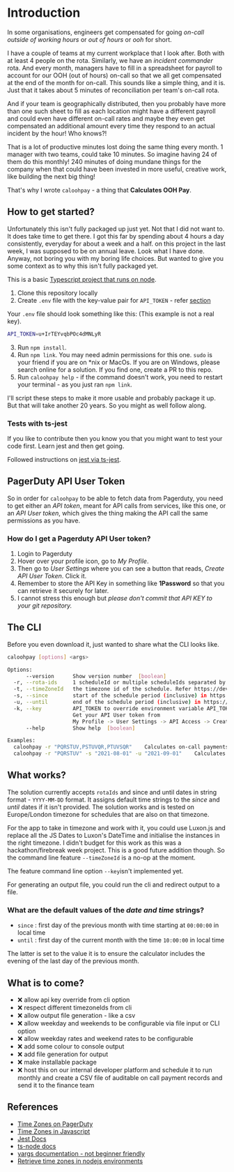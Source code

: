 # Introduction

In some organisations, engineers get compensated for going *on-call outside of working hours* or *out of hours* or *ooh* for short.

I have a couple of teams at my current workplace that I look after. Both with at least 4 people on the rota. Similarly, we have an *incident commander* rota. And every month, managers have to fill in a spreadsheet for payroll to account for our OOH (out of hours) on-call so that we all get compensated at the end of the month for on-call. This sounds like a simple thing, and it is. Just that it takes about 5 minutes of reconciliation per team's on-call rota.

And if your team is geographically distributed, then you probably have more than one such sheet to fill as each location might have a different payroll and could even have different on-call rates and maybe they even get compensated an additional amount every time they respond to an actual incident by the hour! Who knows?!

That is a lot of productive minutes lost doing the same thing every month. 1 manager with two teams, could take 10 minutes. So imagine having 24 of them do this monthly! 240 minutes of doing mundane things for the company when that could have been invested in more useful, creative work, like building the next big thing!

That's why I wrote `caloohpay` - a thing that **Calculates OOH Pay**.

## How to get started?

Unfortunately this isn't fully packaged up just yet. Not that I did not want to. It does take time to get there. I got this far by spending about 4 hours a day consistently, everyday for about a week and a half. on this project in the last week, I was supposed to be on annual leave. Look what I have done. Anyway, not boring you with my boring life choices. But wanted to give you some context as to why this isn't fully packaged yet.

This is a basic [Typescript project that runs on node](https://nodejs.org/en/learn/getting-started/nodejs-with-typescript).

1. Clone this repository locally
2. Create `.env` file with the key-value pair for `API_TOKEN` - refer [section](#how-do-i-get-a-pagerduty-api-user-token)

Your `.env` file should look something like this: (This example is not a real key).

```sh
API_TOKEN=u+IrTEYvqbPOc4dMNLyR
```

3. Run `npm install`.
4. Run `npm link`. You may need admin permissions for this one. `sudo` is your friend if you are on *nix or MacOs. If you are on Windows, please search online for a solution. If you find one, create a PR to this repo.
5. Run `caloohpay help` - if the command doesn't work, you need to restart your terminal - as you just ran `npm link`.

I'll script these steps to make it more usable and probably package it up. But that will take another 20 years. So you might as well follow along.

### Tests with ts-jest

If you like to contribute then you know you that you might want to test your code first. Learn jest and then get going.

Followed instructions on [jest via ts-jest](https://jestjs.io/docs/getting-started#via-ts-jest).

## PagerDuty API User Token

So in order for `caloohpay` to be able to fetch data from Pagerduty, you need to get either an *API token*, meant for API calls from services, like this one, or an *API User token*, which gives the thing making the API call the same permissions as you have.

### How do I get a Pagerduty API User token?

1. Login to Pagerduty
2. Hover over your profile icon, go to *My Profile*.
3. Then go to *User Settings* where you can see a button that reads, *Create API User Token*. Click it.
4. Remember to store the API Key in something like **1Password** so that you can retrieve it securely for later. 
5. I cannot stress this enough but *please don't commit that API KEY to your git repository.*

## The CLI

Before you even download it, just wanted to share what the CLI looks like. 
```sh
caloohpay [options] <args>

Options:
      --version      Show version number  [boolean]
  -r, --rota-ids     1 scheduleId or multiple scheduleIds separated by comma  [string] [required]
  -t, --timeZoneId   the timezone id of the schedule. Refer https://developer.pagerduty.com/docs/1afe25e9c94cb-types#time-zone for details.  [string]
  -s, --since        start of the schedule period (inclusive) in https://en.wikipedia.org/wiki/ISO_8601 format  [string]
  -u, --until        end of the schedule period (inclusive) in https://en.wikipedia.org/wiki/ISO_8601 format  [string]
  -k, --key          API_TOKEN to override environment variable API_TOKEN.
                     Get your API User token from
                     My Profile -> User Settings -> API Access -> Create New API User Token  [string]
      --help         Show help  [boolean]

Examples:
  caloohpay -r "PQRSTUV,PSTUVQR,PTUVSQR"    Calculates on-call payments for the comma separated pagerduty scheduleIds.\nThe default timezone is the local timezone. The default period is the previous month.
  caloohpay -r "PQRSTUV" -s "2021-08-01" -u "2021-09-01"    Calculates on-call payments for the schedules with the given scheduleIds for the month of August 2021.

```

## What works?

The solution currently accepts `rotaIds` and since and until dates in string format - `YYYY-MM-DD` format. It assigns default time strings to the *since* and *until* dates if it isn't provided. The solution works and is tested on Europe/London timezone for schedules that are also on that timezone.

For the app to take in timezone and work with it, you could use Luxon.js and replace all the JS Dates to Luxon's DateTime and initialise the instances in the right timezone. I didn't budget for this work as this was a hackathon/firebreak week project. This is a good future addition though. So the command line feature `--timeZoneId` is a no-op at the moment.

The feature command line option `--key`isn't implemented yet.

For generating an output file, you could run the cli and redirect output to a file.

### What are the default values of the *date and time* strings?

- `since` : first day of the previous month with time starting at `00:00:00` in local time
- `until` : first day of the current month with the time `10:00:00` in local time

The latter is set to the value it is to ensure the calculator includes the evening of the last day of the previous month.

## What is to come?

- ❌ allow api key override from cli option
- ❌ respect different timezoneIds from cli
- ❌ allow output file generation - like a csv
- ❌ allow weekday and weekends to be configurable via file input or CLI option
- ❌ allow weekday rates and weekend rates to be configurable
- ❌ add some colour to console output
- ❌ add file generation for output
- ❌ make installable package
- ❌ host this on our internal developer platform and schedule it to run monthly and create a CSV file of auditable on call payment records and send it to the finance team

## References

- [Time Zones on PagerDuty](https://developer.pagerduty.com/docs/1afe25e9c94cb-types)
- [Time Zones in Javascript](https://stackoverflow.com/a/54500197/2262959)
- [Jest Docs](https://jestjs.io/docs/getting-started)
- [ts-node docs](https://typestrong.org/ts-node/docs/)
- [yargs documentation - not beginner friendly](https://yargs.js.org/docs/)
- [Retrieve time zones in nodejs environments](https://stackoverflow.com/a/44096051/2262959)